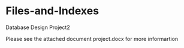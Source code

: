# Files-and-Indexes
Database Design Project2

Please see the attached document project.docx for more informartion
